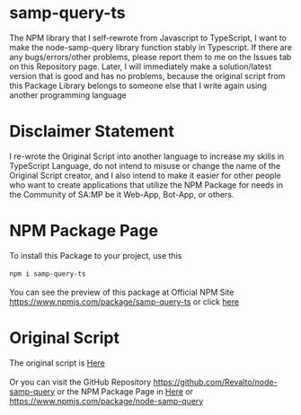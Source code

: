 # samp-query-ts
The NPM library that I self-rewrote from Javascript to TypeScript, I want to make the node-samp-query library function stably in Typescript. If there are any bugs/errors/other problems, please report them to me on the Issues tab on this Repository page. Later, I will immediately make a solution/latest version that is good and has no problems, because the original script from this Package Library belongs to someone else that I write again using another programming language
# Disclaimer Statement
I re-wrote the Original Script into another language to increase my skills in TypeScript Language, do not intend to misuse or change the name of the Original Script creator, and I also intend to make it easier for other people who want to create applications that utilize the NPM Package for needs in the Community of SA:MP be it Web-App, Bot-App, or others.
# NPM Package Page
To install this Package to your project, use this 
<br><br>
```npm i samp-query-ts```
<br><br>
You can see the preview of this package at Official NPM Site https://www.npmjs.com/package/samp-query-ts or click <a href="https://www.npmjs.com/package/samp-query-ts">here</a>
# Original Script
The original script is <a href="https://github.com/Revalto/node-samp-query">Here</a>
<br><br>
Or you can visit the GitHub Repository https://github.com/Revalto/node-samp-query or the NPM Package Page in <a href="https://www.npmjs.com/package/node-samp-query">Here</a> or https://www.npmjs.com/package/node-samp-query